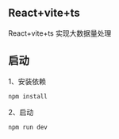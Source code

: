 ## React+vite+ts

React+vite+ts 实现大数据量处理
## 启动

1、安装依赖

```
npm install
```



2、启动

```
npm run dev
```




